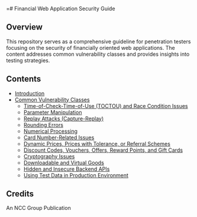 =# Financial Web Application Security Guide

## Overview

This repository serves as a comprehensive guideline for penetration testers focusing on the security of financially oriented web applications. The content addresses common vulnerability classes and provides insights into testing strategies.

## Contents

- [Introduction](#introduction)
- [Common Vulnerability Classes](#common-vulnerability-classes)
  - [Time-of-Check-Time-of-Use (TOCTOU) and Race Condition Issues](#toctou-and-race-condition-issues)
  - [Parameter Manipulation](#parameter-manipulation)
  - [Replay Attacks (Capture-Replay)](#replay-attacks)
  - [Rounding Errors](#rounding-errors)
  - [Numerical Processing](#numerical-processing)
  - [Card Number-Related Issues](#card-number-related-issues)
  - [Dynamic Prices, Prices with Tolerance, or Referral Schemes](#dynamic-prices-and-referral-schemes)
  - [Discount Codes, Vouchers, Offers, Reward Points, and Gift Cards](#discount-codes-and-vouchers)
  - [Cryptography Issues](#cryptography-issues)
  - [Downloadable and Virtual Goods](#downloadable-and-virtual-goods)
  - [Hidden and Insecure Backend APIs](#hidden-backend-apis)
  - [Using Test Data in Production Environment](#test-data-in-production)

## Credits

An NCC Group Publication

